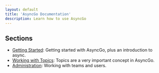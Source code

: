```yaml
---
layout: default
title: 'AsyncGo Documentation'
description: Learn how to use AsyncGo
---
```


## Sections

- [Getting Started](gettingstarted.html): Getting started with AsyncGo, plus an introduction to async.
- [Working with Topics](topics.html): Topics are a very important concept in AsyncGo.
- [Administration](administration.html): Working with teams and users.